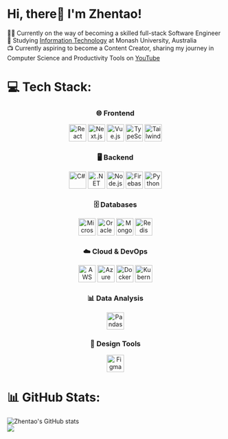 # Hi, there👋 I'm Zhentao!

🧑‍💻 Currently on the way of becoming a skilled full-stack Software Engineer<br/>
🏫 Studying [Information Technology]() at Monash University, Australia</br>
📺 Currently aspiring to become a Content Creator, sharing my journey in Computer Science and Productivity Tools on [YouTube](https://youtube.com/@quentinq7?si=Xc8rRWuPasN_KBqz)

# 💻 Tech Stack:

<div align="center">

### 🌐 Frontend
<p>
  <img src="https://img.shields.io/badge/React-%2320232a.svg?style=for-the-badge&logo=react&logoColor=%2361DAFB" alt="React" height="40">
  <img src="https://img.shields.io/badge/Next.js-%23000000.svg?style=for-the-badge&logo=nextdotjs&logoColor=white" alt="Next.js" height="40">
  <img src="https://img.shields.io/badge/Vue.js-%2335495e.svg?style=for-the-badge&logo=vuedotjs&logoColor=%234FC08D" alt="Vue.js" height="40">
  <img src="https://img.shields.io/badge/TypeScript-%23007ACC.svg?style=for-the-badge&logo=typescript&logoColor=white" alt="TypeScript" height="40">
  <img src="https://img.shields.io/badge/Tailwind%20CSS-%2338B2AC.svg?style=for-the-badge&logo=tailwind-css&logoColor=white" alt="Tailwind CSS" height="40">
</p>

### 🖥 Backend
<p>
  <img src="https://img.shields.io/badge/C%23-%23239120.svg?style=for-the-badge&logo=csharp&logoColor=white" alt="C#" height="40">
  <img src="https://img.shields.io/badge/.NET-%235C2D91.svg?style=for-the-badge&logo=.net&logoColor=white" alt=".NET" height="40">
  <img src="https://img.shields.io/badge/Node.js-%23339933.svg?style=for-the-badge&logo=nodedotjs&logoColor=white" alt="Node.js" height="40">
  <img src="https://img.shields.io/badge/Firebase-%23039BE5.svg?style=for-the-badge&logo=firebase&logoColor=white" alt="Firebase" height="40">
  <img src="https://img.shields.io/badge/Python-%233776AB.svg?style=for-the-badge&logo=python&logoColor=white" alt="Python" height="40">
</p>

### 🗄 Databases
<p>
  <img src="https://img.shields.io/badge/Microsoft%20SQL%20Server-CC2927?style=for-the-badge&logo=microsoft%20sql%20server&logoColor=white" alt="Microsoft SQL Server" height="40">
  <img src="https://img.shields.io/badge/Oracle%20DB-F80000.svg?style=for-the-badge&logo=oracle&logoColor=white" alt="Oracle DB" height="40">
  <img src="https://img.shields.io/badge/MongoDB-%234ea94b.svg?style=for-the-badge&logo=mongodb&logoColor=white" alt="MongoDB" height="40">
  <img src="https://img.shields.io/badge/Redis-%23DD0031.svg?style=for-the-badge&logo=redis&logoColor=white" alt="Redis" height="40">
</p>

### ☁️ Cloud & DevOps
<p>
  <img src="https://img.shields.io/badge/AWS-%23FF9900.svg?style=for-the-badge&logo=amazon-aws&logoColor=white" alt="AWS" height="40">
  <img src="https://img.shields.io/badge/Azure-%230072C6.svg?style=for-the-badge&logo=microsoft-azure&logoColor=white" alt="Azure" height="40">
  <img src="https://img.shields.io/badge/Docker-%230db7ed.svg?style=for-the-badge&logo=docker&logoColor=white" alt="Docker" height="40">
  <img src="https://img.shields.io/badge/Kubernetes-%23326ce5.svg?style=for-the-badge&logo=kubernetes&logoColor=white" alt="Kubernetes" height="40">
</p>

### 📊 Data Analysis
<p>
  <img src="https://img.shields.io/badge/Pandas-%23150458.svg?style=for-the-badge&logo=pandas&logoColor=white" alt="Pandas" height="40">
</p>

### 🎨 Design Tools
<p>
  <img src="https://img.shields.io/badge/Figma-%23F24E1E.svg?style=for-the-badge&logo=figma&logoColor=white" alt="Figma" height="40">
</p>

</div>

# 📊 GitHub Stats:
<!-- Github states from https://github.com/anuraghazra/github-readme-stats -->
<!-- TODO: Depoly my own on Vercel to count all commits on my Github -->
![Zhentao's GitHub stats](https://github-readme-stats.vercel.app/api?username=QuentinQQ&theme=default_repocard&hide_border=false&include_all_commits=true&count_private=true)<br/>
![](https://github-readme-stats.vercel.app/api/top-langs/?username=QuentinQQ&theme=default_repocard&hide_border=false&include_all_commits=true&count_private=true&layout=compact)
